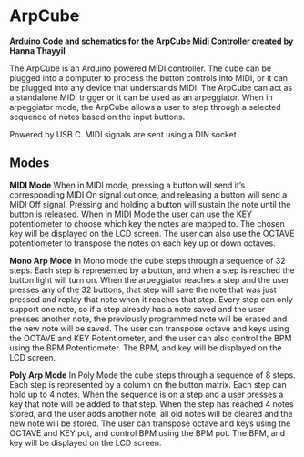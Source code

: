 # ArpCube
**Arduino Code and schematics for the ArpCube Midi Controller created by Hanna Thayyil**


The ArpCube is an Arduino powered MIDI controller. The cube can be plugged into a computer to process the button controls into MIDI, 
or it can be plugged into any device that understands MIDI. 
The ArpCube can act as a standalone MIDI trigger or it can be used as an arpeggiator. 
When in arpeggiator mode, the ArpCube allows a user to step through a selected sequence of notes based on the input buttons. 


Powered by USB C. MIDI signals are sent using a DIN socket. 
## Modes

**MIDI Mode**
When in MIDI mode, pressing a button will send it’s corresponding MIDI On signal out once, and releasing a button will send a MIDI Off signal. 
Pressing and holding a button will sustain the note until the button is released. 
When in MIDI Mode the user can use the KEY potentiometer to choose which key the notes are mapped to. 
The chosen key will be displayed on the LCD screen.
The user can also use the OCTAVE potentiometer to transpose the notes on each key up or down octaves.


**Mono Arp Mode** 
In Mono mode the cube steps through a sequence of 32 steps. 
Each step is represented by a button, and when a step is reached the button light will turn on. 
When the arpeggiator reaches a step and the user presses any of the 32 buttons, that step will save the note that was just pressed and replay that note when it reaches that step. 
Every step can only support one note, so if a step already has a note saved and the user presses another note, the previously programmed note will be erased and the new note will be saved. 
The user can transpose octave and keys using the OCTAVE and KEY Potentiometer, and the user can also control the BPM using the BPM Potentiometer.
The BPM, and key will be displayed on the LCD screen.

**Poly Arp Mode** 
In Poly Mode the cube steps through a sequence of 8 steps. 
Each step is represented by a column on the button matrix. Each step can hold up to 4 notes. 
When the sequence is on a step and a user presses a key that note will be added to that step. 
When the step has reached 4 notes stored, and the user adds another note, all old notes will be cleared and the new note will be stored. 
The user can transpose octave and keys using the OCTAVE and KEY pot, and control BPM using the BPM pot.
The BPM, and key will be displayed on the LCD screen.
